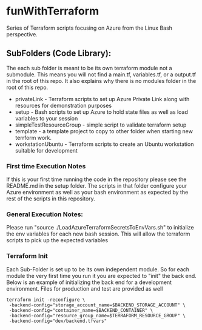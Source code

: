 # funWithTerraform
Series of Terraform scripts focusing on Azure from the Linux Bash perspective.

## SubFolders (Code Library):
The each sub folder is meant to be its own terraform module not a submodule.  This means you will not find a main.tf, variables.tf, or a output.tf
in the root of this repo.  It also explains why there is no modules folder in the root of this repo.
* privateLink - Terraform scripts to set up Azure Private Link along with resources for demonstration purposes
* setup - Bash scripts to set up Azure to hold state files as well as load variables to your session
* simpleTestResourceGroup - simple script to validate terraform setup
* template - a template project to copy to other folder when starting new terrform work.
* workstationUbuntu - Terraform scripts to create an Ubuntu workstation suitable for development

### First time Execution Notes
If this is your first time running the code in the repository please see the README.md in the setup folder.  The scripts in that folder configure  your Azure environment as well as your bash environment as expected by the rest of the scripts in this repository.

### General Execution Notes:
Please run "source ./LoadAzureTerraformSecretsToEnvVars.sh" to initialize the env variables for each new bash session.  This will allow the terraform scripts to pick up the expected variables

### Terraform Init
Each Sub-Folder is set up to be its own independent module.  So for each module the very first time you run it you are expected to "init" the back end. Below is an example of initializing the back end for a development environment.  Files for production and test are provided as well
```
terraform init -reconfigure \
 -backend-config="storage_account_name=$BACKEND_STORAGE_ACCOUNT" \
 -backend-config="container_name=$BACKEND_CONTAINER" \
 -backend-config="resource_group_name=$TERRAFORM_RESOURCE_GROUP" \
 -backend-config="dev/backend.tfvars" 
```

